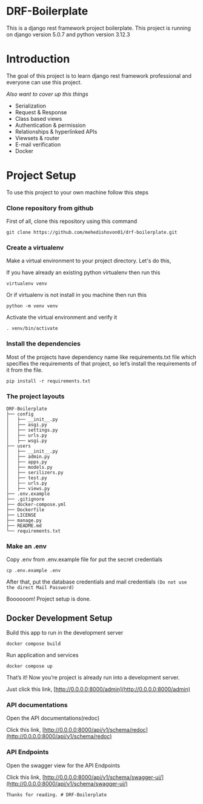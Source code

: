 # DRF-Boilerplate
This is a django rest framework project boilerplate.
This project is running on django version 5.0.7 and python version 3.12.3


# Introduction
The goal of this project is to learn django rest framework professional and everyone can use this project.

_Also want to cover up this things_
* Serialization
* Request & Response
* Class based views
* Authentication & permission
* Relationships & hyperlinked APIs
* Viewsets & router
* E-mail verification
* Docker


# Project Setup

To use this project to your own machine follow this steps

### Clone repository from github

First of all, clone this repository using this command

    git clone https://github.com/mehedishovon01/drf-boilerplate.git

### Create a virtualenv

Make a virtual environment to your project directory. Let's do this,

If you have already an existing python virtualenv then run this

    virtualenv venv

Or if virtualenv is not install in you machine then run this

    python -m venv venv
    
Activate the virtual environment and verify it

    . venv/bin/activate

### Install the dependencies

Most of the projects have dependency name like requirements.txt file which specifies the requirements of that project, so let’s install the requirements of it from the file.

    pip install -r requirements.txt

### The project layouts

```
DRF-Boilerplate
├── config
│   ├── __init__.py
│   ├── asgi.py
│   ├── settings.py
│   ├── urls.py
│   ├── wsgi.py
├── users
│   ├── __init__.py
│   ├── admin.py
│   ├── apps.py
│   ├── models.py
│   ├── serilizers.py
│   ├── test.py
│   ├── urls.py
│   ├── views.py
├── .env.example
├── .gitignore
├── docker-compose.yml
├── Dockerfile
├── LICENSE
├── manage.py
├── README.md
└── requirements.txt
```

### Make an .env

Copy .env from .env.example file for put the secret credentials

    cp .env.example .env

After that, put the database credentials and mail credentials `(Do not use the direct Mail Password)`

Boooooom! Project setup is done.


## Docker Development Setup
Build this app to run in the development server
 
    docker compose build
 
Run application and services
 
    docker compose up


That’s it! Now you’re project is already run into a development server. 

Just click this link, [http://0.0.0.0:8000/admin](http://0.0.0.0:8000/admin)

### API documentations

Open the API documentations(redoc)

Click this link, [http://0.0.0.0:8000/api/v1/schema/redoc](http://0.0.0.0:8000/api/v1/schema/redoc)

### API Endpoints

Open the swagger view for the API Endpoints

Click this link, [http://0.0.0.0:8000/api/v1/schema/swagger-ui/](http://0.0.0.0:8000/api/v1/schema/swagger-ui/)


`Thanks for reading. # DRF-Boilerplate`
